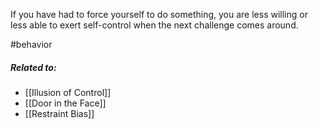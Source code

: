 If you have had to force yourself to do something, you are less willing or less able to exert self-control when the next challenge comes around.

#behavior 

##### Related to:

- [[Illusion of Control]] 
- [[Door in the Face]] 
- [[Restraint Bias]] 
